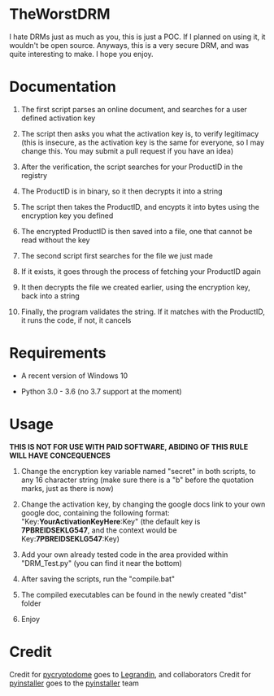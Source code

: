 # TheWorstDRM

I hate DRMs just as much as you, this is just a POC. If I planned on using it, it wouldn't be open source.
Anyways, this is a very secure DRM, and was quite interesting to make. I hope you enjoy.

# Documentation

1. The first script parses an online document, and searches for a user defined activation key

2. The script then asks you what the activation key is, to verify legitimacy (this is insecure, as the activation key is the same for everyone, so I may change this. You may submit a pull request if you have an idea)

3. After the verification, the script searches for your ProductID in the registry

4. The ProductID is in binary, so it then decrypts it into a string

5. The script then takes the ProductID, and encypts it into bytes using the encryption key you defined

6. The encrypted ProductID is then saved into a file, one that cannot be read without the key

7. The second script first searches for the file we just made

8. If it exists, it goes through the process of fetching your ProductID again

9. It then decrypts the file we created earlier, using the encryption key, back into a string

10. Finally, the program validates the string. If it matches with the ProductID, it runs the code, if not, it cancels

# Requirements

- A recent version of Windows 10

- Python 3.0 - 3.6 (no 3.7 support at the moment)

# Usage

**THIS IS NOT FOR USE WITH PAID SOFTWARE, ABIDING OF THIS RULE WILL HAVE CONCEQUENCES**

1. Change the encryption key variable named "secret" in both scripts, to any 16 character string (make sure there is a "b" before the quotation marks, just as there is now)

2. Change the activation key, by changing the google docs link to your own google doc, containing the following format: "Key:**YourActivationKeyHere**:Key" (the default key is **7PBREIDSEKLG547**, and the context would be Key:**7PBREIDSEKLG547**:Key)

3. Add your own already tested code in the area provided within "DRM_Test.py" (you can find it near the bottom)

4. After saving the scripts, run the "compile.bat"

5. The compiled executables can be found in the newly created "dist" folder

6. Enjoy

# Credit

Credit for [pycryptodome](https://github.com/Legrandin/pycryptodome) goes to [Legrandin](https://github.com/Legrandin), and collaborators
Credit for [pyinstaller](https://github.com/pyinstaller/pyinstaller/) goes to the [pyinstaller](https://github.com/pyinstaller) team
